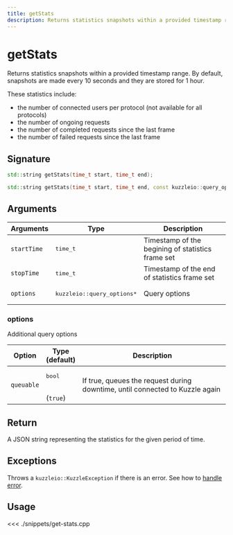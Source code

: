 ```yaml
---
title: getStats
description: Returns statistics snapshots within a provided timestamp range.
---
```


# getStats

Returns statistics snapshots within a provided timestamp range.
By default, snapshots are made every 10 seconds and they are stored for 1 hour.

These statistics include:

- the number of connected users per protocol (not available for all protocols)
- the number of ongoing requests
- the number of completed requests since the last frame
- the number of failed requests since the last frame

## Signature

```cpp
std::string getStats(time_t start, time_t end);

std::string getStats(time_t start, time_t end, const kuzzleio::query_options& options);
```

## Arguments

| Arguments   | Type                                 | Description                                       |
| ----------- | ------------------------------------ | ------------------------------------------------- |
| `startTime` | <pre>time_t</pre>                    | Timestamp of the begining of statistics frame set |
| `stopTime`  | <pre>time_t</pre>                    | Timestamp of the end of statistics frame set      |
| `options`   | <pre>kuzzleio::query_options\*</pre> | Query options                                     |

### options

Additional query options

| Option     | Type<br/>(default)           | Description                                                                  |
| ---------- | ---------------------------- | ---------------------------------------------------------------------------- |
| `queuable` | <pre>bool</pre><br/>(`true`) | If true, queues the request during downtime, until connected to Kuzzle again |

## Return

A JSON string representing the statistics for the given period of time.

## Exceptions

Throws a `kuzzleio::KuzzleException` if there is an error. See how to [handle error](/sdk/cpp/1/error-handling).

## Usage

<<< ./snippets/get-stats.cpp
